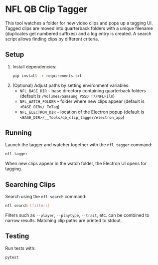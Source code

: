 # NFL QB Clip Tagger

This tool watches a folder for new video clips and pops up a tagging UI. Tagged clips are moved into quarterback folders with a unique filename (duplicates get numbered suffixes) and a log entry is created. A search script allows finding clips by different criteria.

## Setup

1. Install dependencies:
   ```bash
   pip install -r requirements.txt
   ```
2. (Optional) Adjust paths by setting environment variables:
   - `NFL_BASE_DIR` – base directory containing quarterback folders (default is `/Volumes/Samsung PSSD T7/NFLFilm`)
   - `NFL_WATCH_FOLDER` – folder where new clips appear (default is `<BASE_DIR>/_ToTag`)
   - `NFL_ELECTRON_DIR` – location of the Electron popup (default is `<BASE_DIR>/__Tools/qb_clip_tagger/electron_app`)

## Running

Launch the tagger and watcher together with the `nfl tagger` command:

```bash
nfl tagger
```

When new clips appear in the watch folder, the Electron UI opens for tagging.

## Searching Clips

Search using the `nfl search` command:

```bash
nfl search [filters]
```

Filters such as `--player`, `--playtype`, `--trait`, etc. can be combined to narrow results. Matching clip paths are printed to stdout.

## Testing

Run tests with:

```bash
pytest
```
